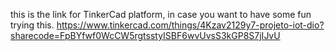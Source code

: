 this is the link for TinkerCad platform, in case you want to have some fun trying this.
https://www.tinkercad.com/things/4Kzav2129y7-projeto-iot-dio?sharecode=FpBYfwf0WcCW5rgtsstyISBF6wvUvsS3kGP8S7jIJvU
